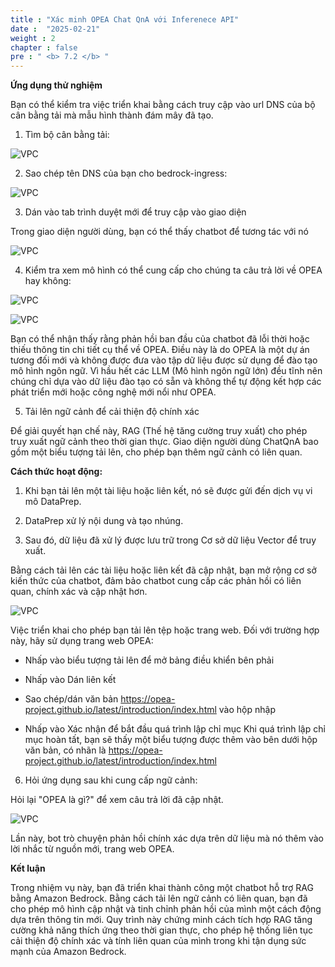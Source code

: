 ```yaml
---
title : "Xác minh OPEA Chat QnA với Inferenece API"
date :  "2025-02-21" 
weight : 2 
chapter : false
pre : " <b> 7.2 </b> "
---
```

**Ứng dụng thử nghiệm**

Bạn có thể kiểm tra việc triển khai bằng cách truy cập vào url DNS của bộ cân bằng tải mà mẫu hình thành đám mây đã tạo.

1. Tìm bộ cân bằng tải:

![VPC](/images/5.fwd/image122.png)

2. Sao chép tên DNS của bạn cho bedrock-ingress:

![VPC](/images/5.fwd/image123.png)

3. Dán vào tab trình duyệt mới để truy cập vào giao diện

Trong giao diện người dùng, bạn có thể thấy chatbot để tương tác với nó

![VPC](/images/5.fwd/image124.png)

4. Kiểm tra xem mô hình có thể cung cấp cho chúng ta câu trả lời về OPEA hay không:

![VPC](/images/5.fwd/image125.png)

![VPC](/images/5.fwd/image126.png)

Bạn có thể nhận thấy rằng phản hồi ban đầu của chatbot đã lỗi thời hoặc thiếu thông tin chi tiết cụ thể về OPEA. Điều này là do OPEA là một dự án tương đối mới và không được đưa vào tập dữ liệu được sử dụng để đào tạo mô hình ngôn ngữ. Vì hầu hết các LLM (Mô hình ngôn ngữ lớn) đều tĩnh nên chúng chỉ dựa vào dữ liệu đào tạo có sẵn và không thể tự động kết hợp các phát triển mới hoặc công nghệ mới nổi như OPEA.

5. Tải lên ngữ cảnh để cải thiện độ chính xác

Để giải quyết hạn chế này, RAG (Thế hệ tăng cường truy xuất) cho phép truy xuất ngữ cảnh theo thời gian thực. Giao diện người dùng ChatQnA bao gồm một biểu tượng tải lên, cho phép bạn thêm ngữ cảnh có liên quan.

**Cách thức hoạt động:**

1. Khi bạn tải lên một tài liệu hoặc liên kết, nó sẽ được gửi đến dịch vụ vi mô DataPrep.

2. DataPrep xử lý nội dung và tạo nhúng.

3. Sau đó, dữ liệu đã xử lý được lưu trữ trong Cơ sở dữ liệu Vector để truy xuất.

Bằng cách tải lên các tài liệu hoặc liên kết đã cập nhật, bạn mở rộng cơ sở kiến ​​thức của chatbot, đảm bảo chatbot cung cấp các phản hồi có liên quan, chính xác và cập nhật hơn.

![VPC](/images/5.fwd/image127.png)

Việc triển khai cho phép bạn tải lên tệp hoặc trang web. Đối với trường hợp này, hãy sử dụng trang web OPEA:

+ Nhấp vào biểu tượng tải lên để mở bảng điều khiển bên phải

+ Nhấp vào Dán liên kết

+ Sao chép/dán văn bản https://opea-project.github.io/latest/introduction/index.html vào hộp nhập

+ Nhấp vào Xác nhận để bắt đầu quá trình lập chỉ mục
Khi quá trình lập chỉ mục hoàn tất, bạn sẽ thấy một biểu tượng được thêm vào bên dưới hộp văn bản, có nhãn là https://opea-project.github.io/latest/introduction/index.html

6. Hỏi ứng dụng sau khi cung cấp ngữ cảnh:

Hỏi lại "OPEA là gì?" để xem câu trả lời đã cập nhật.

![VPC](/images/2.prerequisite/image129.png)

Lần này, bot trò chuyện phản hồi chính xác dựa trên dữ liệu mà nó thêm vào lời nhắc từ nguồn mới, trang web OPEA.

**Kết luận**

Trong nhiệm vụ này, bạn đã triển khai thành công một chatbot hỗ trợ RAG bằng Amazon Bedrock. Bằng cách tải lên ngữ cảnh có liên quan, bạn đã cho phép mô hình cập nhật và tinh chỉnh phản hồi của mình một cách động dựa trên thông tin mới. Quy trình này chứng minh cách tích hợp RAG tăng cường khả năng thích ứng theo thời gian thực, cho phép hệ thống liên tục cải thiện độ chính xác và tính liên quan của mình trong khi tận dụng sức mạnh của Amazon Bedrock.